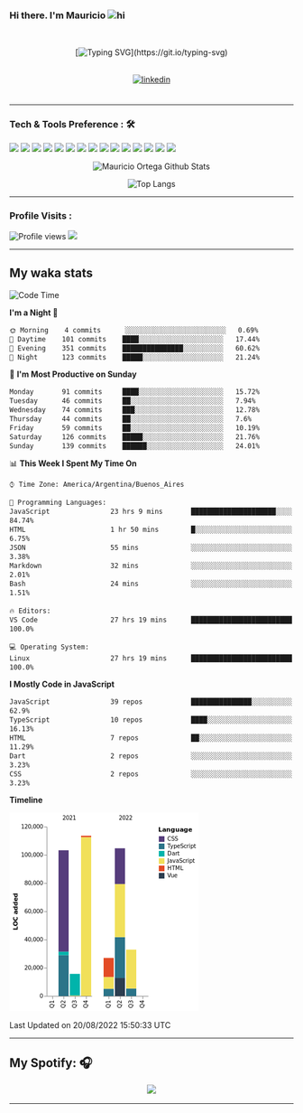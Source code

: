 ### Hi there. I'm Mauricio <img src="https://user-images.githubusercontent.com/1303154/88677602-1635ba80-d120-11ea-84d8-d263ba5fc3c0.gif" width="28px" alt="hi">
<br /> 

<div align="center">
  
[![Typing SVG](https://readme-typing-svg.herokuapp.com?size=25&duration=7000&center=true&vCenter=true&width=650&height=40&lines=WELCOME!;My+name+is+Mauricio+Ortega...;I+am+a+Front-End+Developer...;I+hope+you+find+what+you+are+looking+for...;You+have+my+contact+information...;MAY+THE+FORCE+BE+WITH+YOU...)](https://git.io/typing-svg)

</div>
  
<br />

<div align="center">
  
<a href="https://www.linkedin.com/in/mauricio-sebasti%C3%A1n-ortega-71b43788/" target="_blank">
<img src=https://img.shields.io/badge/linkedin-%231E77B5.svg?&style=for-the-badge&logo=linkedin&logoColor=white alt=linkedin style="margin-bottom: 5px;" />
</a>
  
</div>

<br />



<!--
**Nekzus/Nekzus** is a ✨ _special_ ✨ repository because its `README.md` (this file) appears on your GitHub profile.

Here are some ideas to get you started:

- 🔭 I’m currently working on ...
- 🌱 I’m currently learning ...
- 👯 I’m looking to collaborate on ...
- 🤔 I’m looking for help with ...
- 💬 Ask me about ...
- 📫 How to reach me: ...
- 😄 Pronouns: ...
- ⚡ Fun fact: ...
-->

---

### Tech & Tools Preference : 🛠

<img src = "https://img.shields.io/badge/-HTML5-E34F26?style=flat&logo=html5&logoColor=white"> <img src = "https://img.shields.io/badge/-CSS3-1572B6?style=flat&logo=css3&logoColor=white">
<img src="https://img.shields.io/badge/-Sass-cc6699?style=flat&logo=sass&logoColor=ffffff">
<img src="https://img.shields.io/badge/-Bootstrap-563D7C?style=flat&logo=bootstrap&logoColor=white">
<img src="https://img.shields.io/badge/-JavaScript-eed718?style=flat&logo=javascript&logoColor=ffffff">
<img src="https://img.shields.io/badge/-React-000000?style=flat&logo=react&logoColor=00c8ff">
<img src="https://img.shields.io/badge/-Next-000000?style=flat&logo=nextdotjs&logoColor=white">
<img src="http://img.shields.io/badge/-Vue-black?style=flat&logo=vuedotjs&logoColor=4FC08D">
<img src="http://img.shields.io/badge/-Flutter-black?style=flat&logo=flutter&logoColor=02569B">
<img src="https://img.shields.io/badge/-Node.js-3C873A?style=flat&logo=Node.js&logoColor=white">
<img src="http://img.shields.io/badge/-Git-F1502F?style=flat&logo=git&logoColor=FFFFFF">
<img src="http://img.shields.io/badge/-Github-000000?style=flat&logo=github&logoColor=FFFFFF">
<img src="https://img.shields.io/badge/-Firebase-FFA611?style=flat&logo=firebase&logoColor=FFFFFF">
<img src="http://img.shields.io/badge/-Vercel-black?style=flat&logo=vercel&logoColor=white">
<img src="http://img.shields.io/badge/-VS%20Code-007ACC?style=flat&logo=visual%20studio%20code&logoColor=white">


<div align="center">
  
![Mauricio Ortega Github Stats](https://github-readme-stats.vercel.app/api?username=Nekzus&show_icons=true&title_color=fff&icon_color=79ff97&text_color=9f9f9f&bg_color=151515)

![Top Langs](https://github-readme-stats.vercel.app/api/top-langs/?username=Nekzus&hide=css,html,less&layout=compact&title_color=fff&icon_color=79ff97&text_color=9f9f9f&bg_color=151515)

</div>
  
---

### Profile Visits :
  
![Profile views](https://gpvc.arturio.dev/Nekzus)  <img src="https://img.shields.io/github/followers/Nekzus?label=Follow" style=" float:left, margin-right:10px" />

---


## My waka stats
<!--START_SECTION:waka-->
![Code Time](http://img.shields.io/badge/Code%20Time-1%2C159%20hrs%205%20mins-blue)

**I'm a Night 🦉** 

```text
🌞 Morning    4 commits      ░░░░░░░░░░░░░░░░░░░░░░░░░   0.69% 
🌆 Daytime    101 commits    ████░░░░░░░░░░░░░░░░░░░░░   17.44% 
🌃 Evening    351 commits    ███████████████░░░░░░░░░░   60.62% 
🌙 Night      123 commits    █████░░░░░░░░░░░░░░░░░░░░   21.24%

```
📅 **I'm Most Productive on Sunday** 

```text
Monday       91 commits     ████░░░░░░░░░░░░░░░░░░░░░   15.72% 
Tuesday      46 commits     ██░░░░░░░░░░░░░░░░░░░░░░░   7.94% 
Wednesday    74 commits     ███░░░░░░░░░░░░░░░░░░░░░░   12.78% 
Thursday     44 commits     ██░░░░░░░░░░░░░░░░░░░░░░░   7.6% 
Friday       59 commits     ██░░░░░░░░░░░░░░░░░░░░░░░   10.19% 
Saturday     126 commits    █████░░░░░░░░░░░░░░░░░░░░   21.76% 
Sunday       139 commits    ██████░░░░░░░░░░░░░░░░░░░   24.01%

```


📊 **This Week I Spent My Time On** 

```text
⌚︎ Time Zone: America/Argentina/Buenos_Aires

💬 Programming Languages: 
JavaScript               23 hrs 9 mins       █████████████████████░░░░   84.74% 
HTML                     1 hr 50 mins        █░░░░░░░░░░░░░░░░░░░░░░░░   6.75% 
JSON                     55 mins             ░░░░░░░░░░░░░░░░░░░░░░░░░   3.38% 
Markdown                 32 mins             ░░░░░░░░░░░░░░░░░░░░░░░░░   2.01% 
Bash                     24 mins             ░░░░░░░░░░░░░░░░░░░░░░░░░   1.51%

🔥 Editors: 
VS Code                  27 hrs 19 mins      █████████████████████████   100.0%

💻 Operating System: 
Linux                    27 hrs 19 mins      █████████████████████████   100.0%

```

**I Mostly Code in JavaScript** 

```text
JavaScript               39 repos            ███████████████░░░░░░░░░░   62.9% 
TypeScript               10 repos            ████░░░░░░░░░░░░░░░░░░░░░   16.13% 
HTML                     7 repos             ██░░░░░░░░░░░░░░░░░░░░░░░   11.29% 
Dart                     2 repos             ░░░░░░░░░░░░░░░░░░░░░░░░░   3.23% 
CSS                      2 repos             ░░░░░░░░░░░░░░░░░░░░░░░░░   3.23%

```


**Timeline**

![Chart not found](https://raw.githubusercontent.com/Nekzus/Nekzus/main/charts/bar_graph.png) 


 Last Updated on 20/08/2022 15:50:33 UTC
<!--END_SECTION:waka-->

---
## My Spotify: 🎧

<div align="center"><img src="https://spotify-github-profile.vercel.app/api/view?uid=11169970531&cover_image=true&theme=default" /></div>

---
